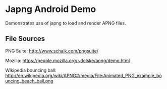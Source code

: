 # Japng Android Demo

Demonstrates use of japng to load and render APNG files.

## File Sources

PNG Suite: http://www.schaik.com/pngsuite/

Mozilla: https://people.mozilla.org/~dolske/apng/demo.html

Wikipedia bouncing ball: http://en.wikipedia.org/wiki/APNG#/media/File:Animated_PNG_example_bouncing_beach_ball.png
